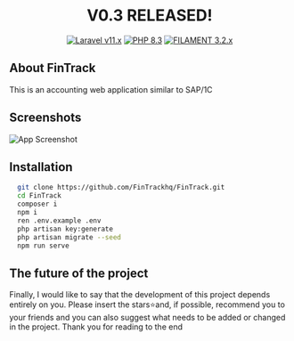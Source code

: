 <h1 align="center">V0.3 RELEASED!</h1>
<p align="center" >
    <a href="https://laravel.com"><img alt="Laravel v11.x" src="https://img.shields.io/badge/Laravel-11.x-FF2D20?style=for-the-badge&logo=laravel"></a>
    <a href="https://php.net"><img alt="PHP 8.3" src="https://img.shields.io/badge/PHP-8.3-777BB4?style=for-the-badge&logo=php"></a>
    <a href="https://filamentadmin.com/docs/3.2.x/admin/installation"><img alt="FILAMENT 3.2.x" src="https://img.shields.io/badge/FILAMENT-3.2.x-EBB304?style=for-the-badge"></a>
   
</p>

## About FinTrack
This is an accounting web application similar to SAP/1C

## Screenshots

![App Screenshot](https://i.postimg.cc/c17CpH4M/dashboard.png)
 

## Installation
```bash
  git clone https://github.com/FinTrackhq/FinTrack.git
  cd FinTrack
  composer i 
  npm i
  ren .env.example .env
  php artisan key:generate
  php artisan migrate --seed
  npm run serve
```
    
## The future of the project
Finally, I would like to say that the development of this project depends entirely on you. Please insert the stars⭐and, if possible, recommend you to your friends and you can also suggest what needs to be added or changed in the project.
Thank you for reading to the end

